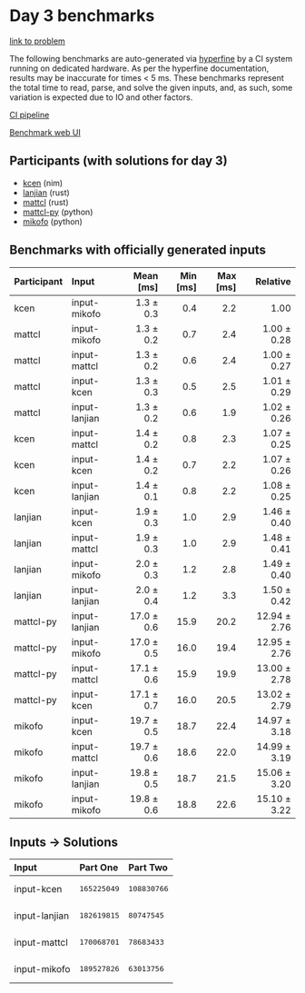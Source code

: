 # Day 3 benchmarks

[link to problem](https://adventofcode.com/2024/day/3)

The following benchmarks are auto-generated via
[hyperfine](https://github.com/sharkdp/hyperfine) by a CI system running on
dedicated hardware. As per the hyperfine documentation, results may be
inaccurate for times < 5 ms. These benchmarks represent the total time to read,
parse, and solve the given inputs, and, as such, some variation is expected due
to IO and other factors.

[CI pipeline](http://ci.papercode.net:8080/teams/main/pipelines/aoc2024)

[Benchmark web UI](https://aoc.ancalagon.black)


## Participants (with solutions for day 3)

- [kcen](https://github.com/kcen/aoc2024) (nim)
- [lanjian](https://github.com/lanjian/aoc-2024) (rust)
- [mattcl](https://github.com/mattcl/aoc2024) (rust)
- [mattcl-py](https://github.com/mattcl/aoc2024-py) (python)
- [mikofo](https://github.com/mikofo/aoc2024) (python)


## Benchmarks with officially generated inputs

| Participant | Input | Mean [ms] | Min [ms] | Max [ms] | Relative |
|:---|:---|---:|---:|---:|---:|
| kcen | input-mikofo | 1.3 ± 0.3 | 0.4 | 2.2 | 1.00 |
| mattcl | input-mikofo | 1.3 ± 0.2 | 0.7 | 2.4 | 1.00 ± 0.28 |
| mattcl | input-mattcl | 1.3 ± 0.2 | 0.6 | 2.4 | 1.00 ± 0.27 |
| mattcl | input-kcen | 1.3 ± 0.3 | 0.5 | 2.5 | 1.01 ± 0.29 |
| mattcl | input-lanjian | 1.3 ± 0.2 | 0.6 | 1.9 | 1.02 ± 0.26 |
| kcen | input-mattcl | 1.4 ± 0.2 | 0.8 | 2.3 | 1.07 ± 0.25 |
| kcen | input-kcen | 1.4 ± 0.2 | 0.7 | 2.2 | 1.07 ± 0.26 |
| kcen | input-lanjian | 1.4 ± 0.1 | 0.8 | 2.2 | 1.08 ± 0.25 |
| lanjian | input-kcen | 1.9 ± 0.3 | 1.0 | 2.9 | 1.46 ± 0.40 |
| lanjian | input-mattcl | 1.9 ± 0.3 | 1.0 | 2.9 | 1.48 ± 0.41 |
| lanjian | input-mikofo | 2.0 ± 0.3 | 1.2 | 2.8 | 1.49 ± 0.40 |
| lanjian | input-lanjian | 2.0 ± 0.4 | 1.2 | 3.3 | 1.50 ± 0.42 |
| mattcl-py | input-lanjian | 17.0 ± 0.6 | 15.9 | 20.2 | 12.94 ± 2.76 |
| mattcl-py | input-mikofo | 17.0 ± 0.5 | 16.0 | 19.4 | 12.95 ± 2.76 |
| mattcl-py | input-mattcl | 17.1 ± 0.6 | 15.9 | 19.9 | 13.00 ± 2.78 |
| mattcl-py | input-kcen | 17.1 ± 0.7 | 16.0 | 20.5 | 13.02 ± 2.79 |
| mikofo | input-kcen | 19.7 ± 0.5 | 18.7 | 22.4 | 14.97 ± 3.18 |
| mikofo | input-mattcl | 19.7 ± 0.6 | 18.6 | 22.0 | 14.99 ± 3.19 |
| mikofo | input-lanjian | 19.8 ± 0.5 | 18.7 | 21.5 | 15.06 ± 3.20 |
| mikofo | input-mikofo | 19.8 ± 0.6 | 18.8 | 22.6 | 15.10 ± 3.22 |


## Inputs -> Solutions

| Input | Part One | Part Two |
|:---|:---|:---|
|input-kcen|<pre>165225049</pre>|<pre>108830766</pre>|
|input-lanjian|<pre>182619815</pre>|<pre>80747545</pre>|
|input-mattcl|<pre>170068701</pre>|<pre>78683433</pre>|
|input-mikofo|<pre>189527826</pre>|<pre>63013756</pre>|